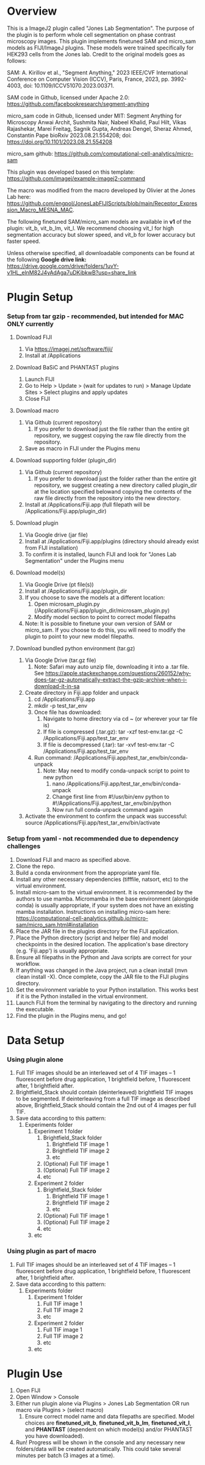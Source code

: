 # Overview
This is a ImageJ2 plugin called "Jones Lab Segmentation". The purpose of the plugin is to perform whole cell segmentation on phase contrast microscopy images. This plugin implements finetuned SAM and micro_sam models as FIJI/ImageJ plugins. These models were trained specifically for HEK293 cells from the Jones lab. Credit to the original models goes as follows:

SAM: A. Kirillov et al., "Segment Anything," 2023 IEEE/CVF International Conference on Computer Vision (ICCV), Paris, France, 2023, pp. 3992-4003, doi: 10.1109/ICCV51070.2023.00371. 

SAM code in Github, licensed under Apache 2.0: https://github.com/facebookresearch/segment-anything

micro_sam code in Github, licensed under MIT: Segment Anything for Microscopy Anwai Archit, Sushmita Nair, Nabeel Khalid, Paul Hilt, Vikas Rajashekar, Marei Freitag, Sagnik Gupta, Andreas Dengel, Sheraz Ahmed, Constantin Pape bioRxiv 2023.08.21.554208; doi: https://doi.org/10.1101/2023.08.21.554208

micro_sam github: https://github.com/computational-cell-analytics/micro-sam

This plugin was developed based on this template: https://github.com/imagej/example-imagej2-command

The macro was modified from the macro developed by Olivier at the Jones Lab here: https://github.com/engpol/JonesLabFIJIScripts/blob/main/Receptor_Expression_Macro_MESNA_MAC.

The following finetuned SAM/micro_sam models are available in **v1** of the plugin: vit_b, vit_b_lm, vit_l. We recommend choosing vit_l for high segmentation accuracy but slower speed, and vit_b for lower accuracy but faster speed.

Unless otherwise specified, all downloadable components can be found at the following **Google drive link:** https://drive.google.com/drive/folders/1uvY-v1HL_elnM82J4yAdAga7uDKibkwB?usp=share_link

# Plugin Setup
### Setup from tar gzip - recommended, but intended for MAC ONLY currently

1. Download FIJI
   1. Via https://imagej.net/software/fiji/
   2. Install at /Applications

2. Download BaSiC and PHANTAST plugins
   1. Launch FIJI
   2. Go to Help > Update > (wait for updates to run) > Manage Update Sites > Select plugins and apply updates
   3. Close FIJI

3. Download macro
   1. Via Github (current repository)
      1. If you prefer to download just the file rather than the entire git repository, we suggest copying the raw file directly from the repository.
   2. Save as macro in FIJI under the Plugins menu

4. Download supporting folder (plugin_dir)
   1. Via Github (current repository)
       1. If you prefer to download just the folder rather than the entire git repository, we suggest creating a new directory called plugin_dir at the location specified belowand copying the contents of the raw file directly from the repository into the new directory.
   2. Install at  /Applications/Fiji.app (full filepath will be /Applications/Fiji.app/plugin_dir)

5. Download plugin
   1. Via Google drive (jar file)
   2. Install at /Applications/Fiji.app/plugins (directory should already exist from FIJI installation)
   3. To confirm it is installed, launch FIJI and look for "Jones Lab Segmentation" under the Plugins menu

6. Download model(s)
   1. Via Google Drive (pt file(s))
   2. Install at /Applications/Fiji.app/plugin_dir
   3. If you choose to save the models at a different location:
      1. Open microsam_plugin.py (/Applications/Fiji.app/plugin_dir/microsam_plugin.py)
      2. Modify model section to point to correct model filepaths
   4. Note: It is possible to finetune your own version of SAM or micro_sam. If you choose to do this, you will need to modify the plugin to point to your new model filepaths.

7. Download bundled python environment (tar.gz)
   1. Via Google Drive (tar.gz file)
      1. Note: Safari may auto unzip file, downloading it into a .tar file. See https://apple.stackexchange.com/questions/260152/why-does-tar-gz-automatically-extract-the-gzip-archive-when-i-download-it-in-sa
   2. Create directory in Fiji.app folder and unpack
      1. cd /Applications/Fiji.app
      2. mkdir -p test_tar_env
      3. Once file has downloaded:
         1. Navigate to home directory via cd ~ (or wherever your tar file is)
         2. If file is compressed (.tar.gz): tar -xzf test-env.tar.gz -C /Applications/Fiji.app/test_tar_env
         3. If file is decompressed (.tar): tar -xvf test-env.tar -C /Applications/Fiji.app/test_tar_env
      4. Run command: /Applications/Fiji.app/test_tar_env/bin/conda-unpack
         1. Note: May need to modify conda-unpack script to point to new python
            1. nano /Applications/Fiji.app/test_tar_env/bin/conda-unpack
            2. Change first line from #!/usr/bin/env python to #!/Applications/Fiji.app/test_tar_env/bin/python
            3. Now run full conda-unpack command again
   3. Activate the environment to confirm the unpack was successful: source /Applications/Fiji.app/test_tar_env/bin/activate

### Setup from yaml - not recommended due to dependency challenges

1. Download FIJI and macro as specified above.
2. Clone the repo.
3. Build a conda environment from the appropriate yaml file.
4. Install any other necessary dependencies (tifffile, natsort, etc) to the virtual environment.
5. Install micro-sam to the virtual environment. It is recommended by the authors to use mamba. Micromamba in the base environment (alongside conda) is usually appropriate, if your system does not have an existing mamba installation. Instructions on installing micro-sam here: https://computational-cell-analytics.github.io/micro-sam/micro_sam.html#installation
6. Place the JAR file in the plugins directory for the FIJI application.
7. Place the Python directory (script and helper file) and model checkpoints in the desired location. The application's base directory (e.g. 'Fiji.app') is usually appropriate.
8. Ensure all filepaths in the Python and Java scripts are correct for your workflow.
9. If anything was changed in the Java project, run a clean install (mvn clean install -X). Once complete, copy the JAR file to the FIJI plugins directory.
10. Set the environment variable to your Python installation. This works best if it is the Python installed in the virtual environment.
11. Launch FIJI from the terminal by navigating to the directory and running the executable.
12. Find the plugin in the Plugins menu, and go!

# Data Setup
### Using plugin alone

1. Full TIF images should be an interleaved set of 4 TIF images – 1 fluorescent before drug application, 1 brightfield before, 1 fluorescent after, 1 brightfield after.
2. Brightfield_Stack should contain (deinterleaved) brightfield TIF images to be segmented. If deinterleaving from a full TIF image as described above, Brightfield_Stack should contain the 2nd out of 4 images per full TIF.
3. Save data according to this pattern:
   1. Experiments folder
      1. Experiment 1 folder
         1. Brightfield_Stack folder
            1. Brightfield TIF image 1
            2. Brightfield TIF image 2
            3. etc
         2. (Optional) Full TIF image 1
         3. (Optional) Full TIF image 2
         4. etc
      2. Experiment 2 folder
         1. Brightfield_Stack folder
            1. Brightfield TIF image 1
            2. Brightfield TIF image 2
            3. etc
         2. (Optional) Full TIF image 1
         3. (Optional) Full TIF image 2
         4. etc
      3. etc

### Using plugin as part of macro

1. Full TIF images should be an interleaved set of 4 TIF images – 1 fluorescent before drug application, 1 brightfield before, 1 fluorescent after, 1 brightfield after.
2. Save data according to this pattern:
   1. Experiments folder
      1. Experiment 1 folder
         1. Full TIF image 1
         2. Full TIF image 2
         3. etc
      2. Experiment 2 folder
         1. Full TIF image 1
         2. Full TIF image 2
         3. etc
      3. etc

# Plugin Use

1. Open FIJI
2. Open Window > Console
3. Either run plugin alone via Plugins > Jones Lab Segmentation OR run macro via Plugins > (select macro)
   1. Ensure correct model name and data filepaths are specified. Model choices are **finetuned_vit_b**, **finetuned_vit_b_lm**,  **finetuned_vit_l**, and **PHANTAST** (dependent on which model(s) and/or PHANTAST you have downloaded).
4. Run! Progress will be shown in the console and any necessary new folders/data will be created automatically. This could take several minutes per batch (3 images at a time).

